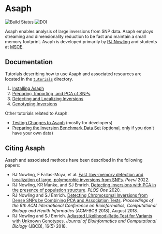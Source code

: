 # Asaph
[![Build Status](https://travis-ci.com/rnowling/asaph.svg?branch=main)](https://travis-ci.com/rnowling/asaph) [![DOI](https://zenodo.org/badge/42882932.svg)](https://zenodo.org/badge/latestdoi/42882932)

Asaph enables analysis of large inversions from SNP data.  Asaph employs streaming and dimensionality reduction to be fast and maintain a small memory footprint.  Asaph is developed primarily by [RJ Nowling](http://rnowling.github.io/) and students at [MSOE](https://msoe.edu).

## Documentation
Tutorials describing how to use Asaph and associated resources  are located in the [`tutorials`](tutorials/README.md) directory.

1. [Installing Asaph](tutorials/installing-asaph.md)
1. [Preparing, Importing, and PCA of SNPs](tutorials/pca.md)
1. [Detecting and Localizing Inversions](tutorials/localizing-inversions.md)
1. [Genotyping Inversions](tutorials/genotyping-inversions.md)

Other tutorials related to Asaph:

* [Testing Changes to Asaph](tutorials/testing-asaph.md) (mostly for developers)
* [Preparing the Inversion Benchmark Data Set](inversion-benchmark/README.md) (optional, only if you don't have your own data)

## Citing Asaph
Asaph and associated methods have been described in the following papers:

* RJ Nowling, F Fallas-Moya, et al. [Fast, low-memory detection and localization of large, polymorphic inversions from SNPs](https://peerj.com/articles/12831/). *PeerJ* 2022.
* RJ Nowling, KR Manke, and SJ Emrich. [Detecting inversions with PCA in the presence of population structure](https://journals.plos.org/plosone/article?id=10.1371/journal.pone.0240429). *PLOS One* 2020.
* RJ Nowling and SJ Emrich. [Detecting Chromosomal Inversions from Dense SNPs by Combining PCA and Association Tests](/publications/ACMBCB_2018.pdf). *Proceedings of the 9th ACM International Conference on Bioinformatics, Computational Biology and Health Informatics* (ACM-BCB 2018), August 2018.
* RJ Nowling and SJ Emrich. [Adjusted Likelihood-Ratio Test for Variants with Unknown Genotypes](https://www.worldscientific.com/doi/10.1142/S0219720018400206). *Journal of Bioinformatics and Computational Biology* (JBCB), 16(5) 2018.


